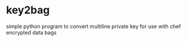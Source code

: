 key2bag
=======

simple python program to convert multiline private key for use with chef encrypted data bags
